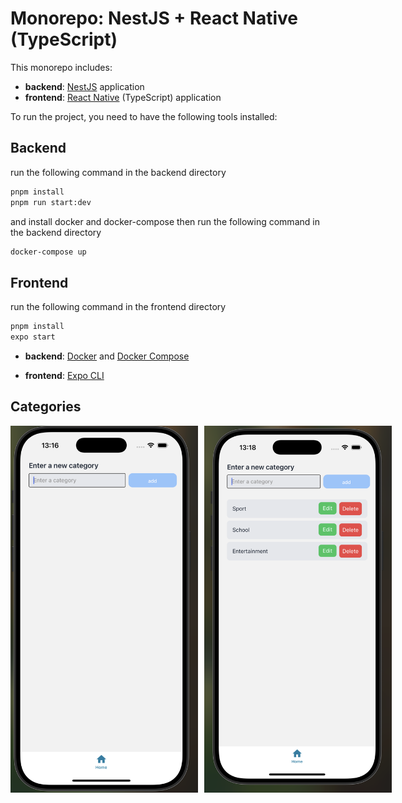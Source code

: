 # Monorepo: NestJS + React Native (TypeScript)

This monorepo includes:
- **backend**: [NestJS](https://docs.nestjs.com/) application
- **frontend**: [React Native](https://reactnative.dev/) (TypeScript) application

To run the project, you need to have the following tools installed:
## Backend
run the following command in the backend directory
```bash
pnpm install
pnpm run start:dev
```
and install docker and docker-compose then run the following command in the backend directory
```bash
docker-compose up
```
## Frontend
run the following command in the frontend directory
```bash
pnpm install
expo start
```

- **backend**: [Docker](https://www.docker.com/) and [Docker Compose](https://docs.docker.com/compose/)



- **frontend**: [Expo CLI](https://docs.expo.dev/workflow/expo-cli/)


## Categories
<div style="display: flex; gap: 10px;">
  <img src="frontend/assets/images/app.png" alt="app.png" width="300"/>
  <img src="frontend/assets/images/app1.png" alt="app1.png" width="300"/>
</div>
